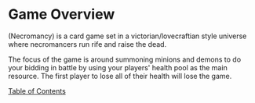 # __Game Overview__
(Necromancy) is a card game set in a victorian/lovecraftian style universe where necromancers run rife and raise the dead.

The focus of the game is around summoning minions and demons to do your bidding in battle by using your players' health pool as the main resource. The first player to lose all of their health will lose the game.

[Table of Contents](01_table_of_contents.md)
